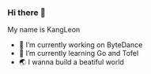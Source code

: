 ### Hi there 👋

 My name is KangLeon

- 🔭 I’m currently working on ByteDance
- 🌱 I’m currently learning Go and Tofel
- 🌏 I wanna build a beatiful world
